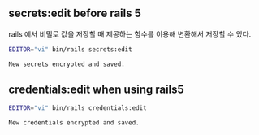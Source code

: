 ## secrets:edit before rails 5

rails 에서 비밀로 값을 저장할 때
제공하는 함수를 이용해 변환해서 저장할 수 있다.

```bash
EDITOR="vi" bin/rails secrets:edit

New secrets encrypted and saved.
```



## credentials:edit when using rails5

```bash
EDITOR="vi" bin/rails credentials:edit

New credentials encrypted and saved.
```

